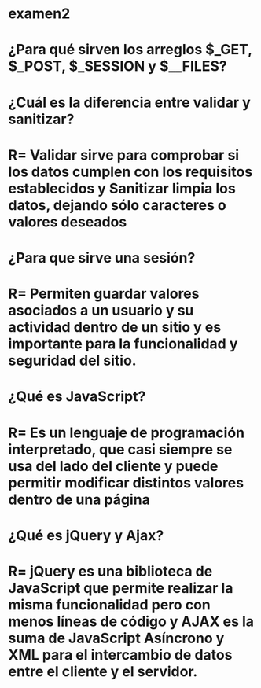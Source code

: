 
# examen2
# ¿Para qué sirven los arreglos $_GET, $_POST, $_SESSION y $__FILES?
# ¿Cuál es la diferencia entre validar y sanitizar?
# R= Validar sirve para comprobar si los datos cumplen con los requisitos establecidos y Sanitizar limpia los datos, dejando sólo caracteres o valores deseados
# ¿Para que sirve una sesión?
# R= Permiten guardar valores asociados a un usuario y su actividad dentro de un sitio y es importante para la funcionalidad y seguridad del sitio.
# ¿Qué es JavaScript?
# R= Es un lenguaje de programación interpretado, que casi siempre se usa del lado del cliente y puede permitir modificar distintos valores dentro de una página
# ¿Qué es jQuery y Ajax?
# R= jQuery es una biblioteca de JavaScript que permite realizar la misma funcionalidad pero con menos líneas de código y AJAX es la suma de JavaScript Asíncrono y XML para el  intercambio de datos entre el cliente y el servidor.
